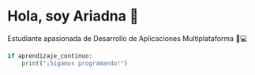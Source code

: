 # Hola, soy Ariadna 👋

Estudiante apasionada de Desarrollo de Aplicaciones Multiplataforma 📱💻

```python
if aprendizaje_continuo:
    print("¡Sigamos programando!")
